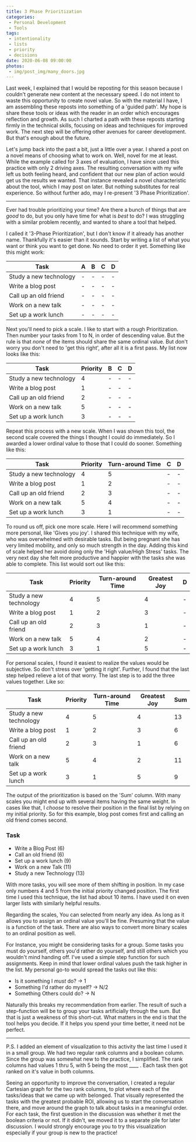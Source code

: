 ```yaml
---
title: 3 Phase Prioritization
categories:
 - Personal Development
 - Tools
tags:
 - intentionality
 - lists
 - priority
 - decisions
date: 2020-06-08 09:00:00
photos: 
 - img/post_img/many_doors.jpg
---
```


Last week, I explained that I would be reposting for this season because I couldn't generate new content at the necessary speed. I do not intent to waste this opportunity to create novel value. So with the material I have, I am assembling these reposts into something of a 'guided path'. My hope is share these tools or ideas with the reader in an order which encourages reflection and growth. As such I charted a path with these reposts starting firmly in the technical skills, focusing on ideas and techniques for improved work. The next step will be offering other avenues for career development. But that's enough about the future. 

Let's jump back into the past a bit, just a little over a year. I shared a post on a novel means of choosing what to work on. Well, novel for me at least. While the example called for 3 axes of evaluation, I have since used this practice with only 2 driving axes. The resulting conversation with my wife left us both feeling heard, and confident that our new plan of action would get us the results we wanted. That instance revealed a novel characteristic about the tool, which I may post on later. But nothing substitutes for real experience. So without further ado, may I re-present '3 Phase Prioritization'.
___


Ever had trouble prioritizing your time? Are there a bunch of things that are _good_ to do, but you only have time for what is _best_ to do? I was struggling with a similar problem recently, and wanted to share a tool that helped.

I called it '3-Phase Prioritization', but I don't know if it already has another name. Thankfully it's easier than it sounds. Start by writing a list of what you want or think you want to get done. No need to order it yet. Something like this might work:

| Task | A | B | C | D |
| - | - | - | - | - |
| Study a new technology | - | - | - | - |
| Write a blog post | - | - | - | - |
| Call up an old friend | - | - | - | - |
| Work on a new talk | - | - | - | - |
| Set up a work lunch | - | - | - | - |

Next you'll need to pick a scale. I like to start with a rough Prioritization. Then number your tasks from 1 to N, in order of descending value. But the rule is that _none_ of the items should share the same ordinal value. But don't worry you don't need to 'get this right', after all it is a first pass. My list now looks like this:

| Task | Priority | B | C | D |
| - | - | - | - | - |
| Study a new technology | 4 | - | - | - |
| Write a blog post | 1 | - | - | - |
| Call up an old friend | 2 | - | - | - |
| Work on a new talk | 5 | - | - | - |
| Set up a work lunch | 3 | - | - | - |

Repeat this process with a new scale. When I was shown this tool, the second scale covered the things I thought I could do immediately. So I awarded a lower ordinal value to those that I could do sooner. Something like this:

| Task | Priority | Turn-around Time | C | D |
| - | - | - | - | - |
| Study a new technology | 4 | 5 | - | - |
| Write a blog post | 1 | 2 | - | - |
| Call up an old friend | 2 | 3 | - | - |
| Work on a new talk | 5 | 4 | - | - |
| Set up a work lunch | 3 | 1 | - | - |

To round us off, pick one more scale. Here I will recommend something more personal, like 'Gives you joy'. I shared this technique with my wife, who was overwhelmed with desirable tasks. But being pregnant she has very limited mobility, and only so much strength in the day. Adding this kind of scale helped her avoid doing only the 'High value/High Stress' tasks. The very next day she felt more productive and happier with the tasks she was able to complete. This list would sort out like this:

| Task | Priority | Turn-around Time | Greatest Joy | D |
| - | - | - | - | - |
| Study a new technology | 4 | 5 | 4 | - |
| Write a blog post | 1 | 2 | 3 | - |
| Call up an old friend | 2 | 3 | 1 | - |
| Work on a new talk | 5 | 4 | 2 | - |
| Set up a work lunch | 3 | 1 | 5 | - |

For personal scales, I found it easiest to realize the values would be subjective. So don't stress over 'getting it right'. Further, I found that the last step helped relieve a lot of that worry. The last step is to add the three values together. Like so:

| Task | Priority | Turn-around Time | Greatest Joy | Sum |
| - | - | - | - | - |
| Study a new technology | 4 | 5 | 4 | 13 |
| Write a blog post | 1 | 2 | 3 | 6 |
| Call up an old friend | 2 | 3 | 1 | 6 |
| Work on a new talk | 5 | 4 | 2 | 11 |
| Set up a work lunch | 3 | 1 | 5 | 9 |

The output of the prioritization is based on the 'Sum' column. With many scales you might end up with several items having the same weight. In cases like that, I _choose_ to resolve their position in the final list by relying on my initial priority. So for this example, blog post comes first and calling an old friend comes second.

### Task
- Write a Blog Post (6)
- Call an old friend (6)
- Set up a work lunch (9)
- Work on a new Talk (11)
- Study a new Technology (13)

With more tasks, you will see more of them shifting in position. In my case only numbers 4 and 5 from the initial priority changed position. The first time I used this technique, the list had about 10 items. I have used it on even larger lists with similarly helpful results.

Regarding the scales, You can selected from nearly any idea. As long as it allows you to assign an ordinal value you'll be fine. Presuming that the value is a function of the task. There are also ways to convert more binary scales to an ordinal position as well.

For Instance, you might be considering tasks for a group. Some tasks you must do yourself, others you'd rather do yourself, and still others which you wouldn't mind handing off. I've used a simple step function for such assignments. Keep in mind that lower ordinal values push the task higher in the list. My personal go-to would spread the tasks out like this:

- Is it something I _must_ do? -> 1
- Something I'd rather do myself? -> N/2
- Something Others could do? -> N

Naturally this breaks my recommendation from earlier. The result of such a step-function will be to group your tasks artificially through the sum. But that is just a weakness of this short-cut. What matters in the end is that the tool helps you decide. If it helps you spend your time better, it need not be perfect.

___

P.S. I added an element of visualization to this activity the last time I used it in a small group. We had two regular rank columns and a boolean column. Since the group was somewhat new to the practice, I simplified. The rank columns had values 1 thru 5, with 5 being the most ____ . Each task then got ranked on it's value in both columns. 

Seeing an opportunity to improve the conversation, I created a regular Cartesian graph for the two rank columns, to plot where each of the tasks/ideas that we came up with belonged. That visually represented the tasks with the greatest probable ROI, allowing us to start the conversation there, and move around the graph to talk about tasks in a meaningful order. For each task, the first question in the discussion was whether it met the boolean criteria or not. If it didn't, we moved it to a separate pile for later discussion. I would strongly encourage you to try this visualization especially if your group is new to the practice!